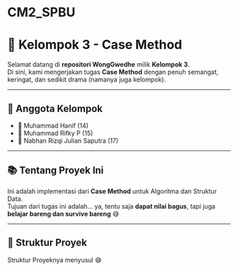 # CM2_SPBU
# 🧠 Kelompok 3 - Case Method

Selamat datang di **repositori WongGwedhe** milik **Kelompok 3**.  
Di sini, kami mengerjakan tugas **Case Method** dengan penuh semangat, keringat, dan sedikit drama (namanya juga kelompok).

---

## 👥 Anggota Kelompok
- 🧠 Muhammad Hanif (14)
- 🧠 Muhammad Rifky P (15)
- 🧠 Nabhan Rizqi Julian Saputra (17)

---

## 📚 Tentang Proyek Ini

Ini adalah implementasi dari **Case Method** untuk Algoritma dan Struktur Data.  
Tujuan dari tugas ini adalah... ya, tentu saja **dapat nilai bagus**, tapi juga **belajar bareng dan survive bareng** 😅

---

## 📂 Struktur Proyek

Struktur Proyeknya menyusul 😅
<!-- ```bash
📁 case-method-kelompok7/
├── 📄 README.md         # Tempat curhat... eh, penjelasan
├── 📄 index.html        # Tampilan utama
├── 📁 assets/           # File gambar, CSS, dan teman-temannya
└── 📁 src/              # Source code kami yang penuh perjuangan -->
